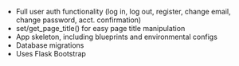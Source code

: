 - Full user auth functionality (log in, log out, register, change email, change password, acct. confirmation)
- set/get_page_title() for easy page title manipulation
- App skeleton, including blueprints and environmental configs
- Database migrations
- Uses Flask Bootstrap